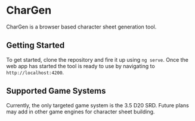 # CharGen

CharGen is a browser based character sheet generation tool.

## Getting Started

To get started, clone the repository and fire it up using `ng serve`. Once the web app has started the tool is ready to
use by navigating to `http://localhost:4200`.

## Supported Game Systems

Currently, the only targeted game system is the 3.5 D20 SRD. Future plans may add in other game engines for character
sheet building.
